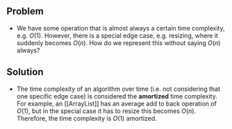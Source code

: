 ## Problem
- We have some operation that is almost always a certain time complexity, e.g. $O(1)$. However, there is a special edge case, e.g. resizing, where it suddenly becomes $O(n)$. How do we represent this without saying $O(n$) always?

## Solution
- The time complexity of an algorithm over time (i.e. not considering that one specific edge case) is considered the **amortized** time complexity. For example, an [[ArrayList]] has an average add to back operation of $O(1)$, but in the special case it has to resize this becomes $O(n)$. Therefore, the time complexity is $O(1)$ amortized.